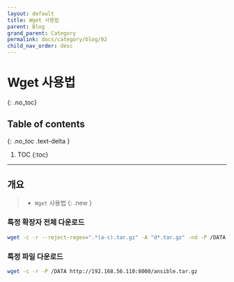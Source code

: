 ```yaml
---
layout: default
title: Wget 사용법
parent: Blog
grand_parent: Category
permalink: docs/category/blog/92
child_nav_order: desc
---
```

# Wget 사용법
{: .no_toc}

## Table of contents
{: .no_toc .text-delta }

1. TOC
{:toc}

---
## 개요

> - `Wget` 사용법
{: .new }

### 특정 확장자 전체 다운로드

```bash
wget -c -r --reject-regex=".*(a-c).tar.gz" -A "d*.tar.gz" -nd -P /DATA http://192.168.56.110:8000/
```

### 특정 파일 다운로드

```bash
wget -c -r -P /DATA http://192.168.56.110:8000/ansible.tar.gz
```

